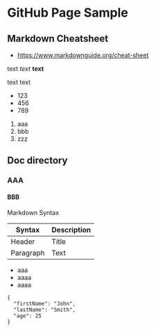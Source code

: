 # GitHub Page Sample

## Markdown Cheatsheet

- https://www.markdownguide.org/cheat-sheet

text *text* __text__

text text 

- 123
- 456
- 789

1. aaa
2. bbb
3. zzz

## Doc directory

### AAA

#### BBB

Markdown Syntax

| Syntax | Description |
| ----------- | ----------- |
| Header | Title |
| Paragraph | Text |

- aaa
- aaaa
- aaaa

```
{
  "firstName": "John",
  "lastName": "Smith",
  "age": 25
}
```
